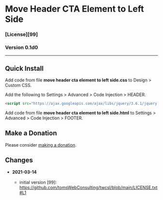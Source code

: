 # Move Header CTA Element to Left Side

### [License][99]

### Version 0.1d0

---

## Quick Install

Add code from file **move header cta element to left side.css** to Design >
Custom CSS.

Add the following to Settings > Advanced > Code Injection > HEADER.

```html
<script src="https://ajax.googleapis.com/ajax/libs/jquery/3.6.1/jquery.min.js"></script>
```

Add code from file **move header cta element to left side.html** to Settings >
Advanced > Code Injection > FOOTER.

## Make a Donation

Please consider [making a donation](https://github.com/tomsWebConsulting/twcsl#make-a-donation).

## Changes

<!-- * **2021-07-01**
<br><br>
  * added code to change read more link
  * use twcsl
  * bumped version to 0.1d2
  <br><br -->
* **2021-03-14**
<br><br>
  * initial version
[99]: https://github.com/tomsWebConsulting/twcsl/blob/main/LICENSE.txt#L1
